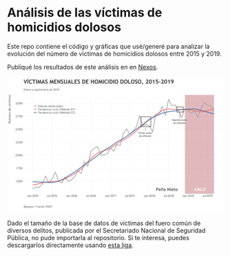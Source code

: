 # Análisis de las víctimas de homicidios dolosos

Este repo contiene el código y gráficas que usé/generé para analizar la evolución del número de víctimas de homicidios dolosos entre 2015 y 2019.

Publiqué los resultados de este análisis en en [Nexos](https://datos.nexos.com.mx).

![My image](https://github.com/segasi/tdd_victimas_homicidios/blob/master/03_graficas/numero_mensual_y_tendencia_victimas_homicidio_doloso.png)

Dado el tamaño de la base de datos de víctimas del fuero común de diversos delitos, publicada por el Secretariado Nacional de Seguridad Pública, no pude importarla al repositorio. Si te interesa, puedes descargarlos directamente usando [esta liga](https://drive.google.com/file/d/1B65isd_J0BAYEptY2JsxhU3fqucNWmmv/view).

